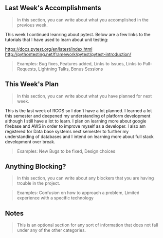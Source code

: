## Last Week's Accomplishments

> In this section, you can write about what you accomplished in the previous week.

This week I continued leanring about pytest. Below are a few links to the tutorials that I have 
used to learn about unit testing:

https://docs.pytest.org/en/latest/index.html
http://pythontesting.net/framework/pytest/pytest-introduction/


> Examples:
> Bug fixes, Features added, Links to Issues, Links to Pull-Requests, Lightning Talks, Bonus Sessions

## This Week's Plan

> In this section, you can write about what you have planned for next week.

This is the last week of RCOS so I don't have a lot planned. I learned a lot this semester and 
deepened my understanding of platform development although I still have a lot to learn. I plan 
on learning more about google firebase and AWS in order to improve myself as a developer. I also 
am registered for Data base systems next semester to further my understanding of databases and I 
intend on learning more about full stack development over break. 


> Examples: New Bugs to be fixed, Design choices

## Anything Blocking?

> In this section, you can write about any blockers that you are having trouble in the project.



> Examples: Confusion on how to approach a problem, Limited experience with a specific technology

## Notes

> This is an optional section for any sort of information that does not fall under any of the other categories.
